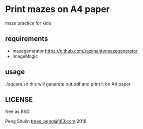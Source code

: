 # Print mazes on A4 paper

maze practice for kids

## requirements
* mazegenerator <https://github.com/razimantv/mazegenerator>
* ImageMagic

## usage
./square.sh
this will generate out.pdf and print it on A4 paper

## LICENSE
free as BSD

Peng Shulin <trees_peng@163.com> 2018

